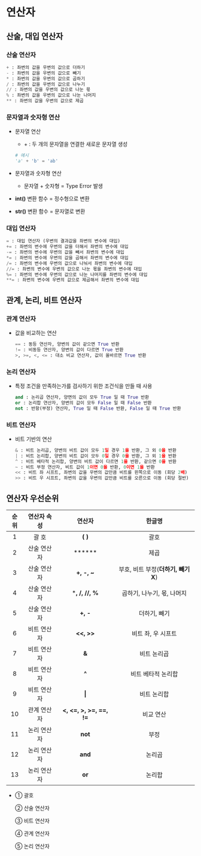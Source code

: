 # 연산자

## 산술, 대입 연산자

### 산술 연산자

 ```python
 + : 좌변의 값을 우변의 값으로 더하기
 - : 좌변의 값을 우변의 값으로 빼기
 * : 좌변의 값을 우변의 값으로 곱하기
 / : 좌변의 값을 우변의 값으로 나누기
 // : 좌변의 값을 우변의 값으로 나눈 몫
 % : 좌변의 값을 우변의 값으로 나눈 나머지
 ** : 좌변의 값을 우변의 값으로 제곱
 ```

### 문자열과 숫자형 연산

- 문자열 연산

  - \+ : 두 개의 문자열을 연결한 새로운 문자열 생성 

  ```python
  # 예시
  'a' + 'b' = 'ab'
  ```

- 문자열과 숫자형 연산

  - 문자열 + 숫자형 = Type Error 발생

- **int()** 변환 함수 = 정수형으로 변환

- **str()** 변환 함수 = 문자열로 변환

### 대입 연산자

```python
= : 대입 연산자 (우변의 결과값을 좌변의 변수에 대입)
+= : 좌변의 변수에 우변의 값을 더해서 좌변의 변수에 대입
-= : 좌변의 변수에 우변의 값을 빼서 좌변의 변수에 대입
*= : 좌변의 변수에 우변의 값을 곱해서 좌변의 변수에 대입
/= : 좌변의 변수에 우변의 값으로 나눠서 좌변의 변수에 대입
//= : 좌변의 변수에 우변의 값으로 나눈 몫을 좌변의 변수에 대입
%= : 좌변의 변수에 우변의 값으로 나눈 나머지를 좌변의 변수에 대입
**= : 좌변의 변수에 우변의 값으로 제곱해서 좌변의 변수에 대입
```

## 관계, 논리, 비트 연산자

### 관계 연산자

- 값을 비교하는 연산

  ```python
  == : 동등 연산자, 양변의 값이 같으면 True 반환
  != : 비동등 연산자, 양변의 값이 다르면 True 반환
  >, >=, <, <= : 대소 비교 연산자, 값이 올바르면 True 반환
  ```

### 논리 연산자

- 특정 조건을 만족하는가를 검사하기 위한 조건식을 만들 때 사용

  ```python
  and : 논리곱 연산자, 양면의 값이 모두 True 일 때 True 반환
  or : 논리합 연산자, 양변의 값이 모두 False 일 때 False 반환
  not : 반항(부정) 연산자, True 일 때 False 반환, False 일 때 True 반환
  ```

### 비트 연산자

- 비트 기반의 연산

  ```python
  & : 비트 논리곱, 양변의 비트 값이 모두 1일 경우 1을 반환, 그 외 0을 반환
  | : 비트 논리합, 양변의 비트 값이 모두 0일 경우 0을 반환, 그 외 1을 반환
  ^ : 비트 베타적 논리합, 양변의 비트 값이 다르면 1을 반환, 같으면 0을 반환
  ~ : 비트 부정 연산자, 비트 값이 1이면 0을 반환, 0이면 1을 반환
  << : 비트 좌 시프트, 좌변의 값을 우변의 값만큼 비트를 왼쪽으로 이동 (회당 2배)
  >> : 비트 우 시프트, 좌변의 값을 우변의 값만큼 비트를 오른으로 이동 (회당 절반)
  ```

## 연산자 우선순위

| 순위 | 연산자 속성 |          연산자          |               한글명                |
| :--: | :---------: | :----------------------: | :---------------------------------: |
|  1   |    괄 호    |         **( )**          |                괄호                 |
|  2   | 산술 연산자 |          ******          |                제곱                 |
|  3   | 산술 연산자 |       **+, -, ~**        | 부호, 비트 부정(**더하기, 빼기 X**) |
|  4   | 산술 연산자 |     ***, /, //, %**      |     곱하기, 나누기, 몫, 나머지      |
|  5   | 산술 연산자 |         **+, -**         |            더하기, 빼기             |
|  6   | 비트 연산자 |        **<<, >>**        |         비트 좌, 우 시프트          |
|  7   | 비트 연산자 |          **&**           |             비트 논리곱             |
|  8   | 비트 연산자 |          **^**           |         비트 베타적 논리합          |
|  9   | 비트 연산자 |          **\|**          |             비트 논리합             |
|  10  | 관계 연산자 | **<, <=, >, >=, ==, !=** |              비교 연산              |
|  11  | 논리 연산자 |         **not**          |                부정                 |
|  12  | 논리 연산자 |         **and**          |               논리곱                |
|  13  | 논리 연산자 |          **or**          |               논리합                |

- ① 괄호

  ② 산술 연산자

  ③ 비트 연산자

  ④ 관계 연산자

  ⑤ 논리 연산자

